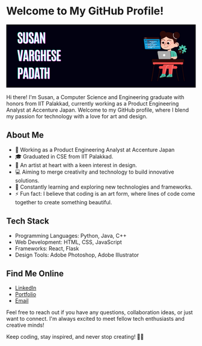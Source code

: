 # Welcome to My GitHub Profile!

![](https://github.com/padath314/padath314/blob/main/SUS.png)

Hi there! I'm Susan, a Computer Science and Engineering graduate with honors from IIT Palakkad, currently working as a Product Engineering Analyst at Accenture Japan. Welcome to my GitHub profile, where I blend my passion for technology with a love for art and design.

## About Me

- 💼 Working as a Product Engineering Analyst at Accenture Japan
- 🎓 Graduated in CSE from IIT Palakkad.
- 🎨 An artist at heart with a keen interest in design.
- 💻 Aiming to merge creativity and technology to build innovative solutions.
- 🌱 Constantly learning and exploring new technologies and frameworks.
- ⚡ Fun fact: I believe that coding is an art form, where lines of code come together to create something beautiful.

## Tech Stack

- Programming Languages: Python, Java, C++
- Web Development: HTML, CSS, JavaScript
- Frameworks: React, Flask
- Design Tools: Adobe Photoshop, Adobe Illustrator

<!-- ## Projects

### Project 1: [Project Name](https://example.com)

[Project Description]

![Project GIF](https://example.com/project-gif.gif)

### Project 2: [Project Name](https://example.com)

[Project Description]

![Project GIF](https://example.com/project-gif.gif) -->

## Find Me Online

- [LinkedIn](https://www.linkedin.com/in/susan-varghese-padath)
- [Portfolio](https://padath314.github.io/)
- [Email](susanvarghesepadath@gmail.com)

Feel free to reach out if you have any questions, collaboration ideas, or just want to connect. I'm always excited to meet fellow tech enthusiasts and creative minds!

Keep coding, stay inspired, and never stop creating! 🚀✨
